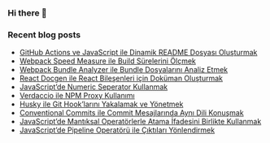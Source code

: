 ### Hi there 👋

### Recent blog posts
<!-- RECENT-BLOG-POSTS:START -->
- [GitHub Actions ve JavaScript ile Dinamik README Dosyası Oluşturmak](https://tugsanunlu.medium.com/github-actions-ve-javascript-ile-dinamik-readme-dosyas%C4%B1-olu%C5%9Fturmak-2c0686878407?source=rss-aff3f518ee8b------2)
- [Webpack Speed Measure ile Build Sürelerini Ölçmek](https://tugsanunlu.medium.com/webpack-speed-measure-ile-build-s%C3%BCrelerini-%C3%B6l%C3%A7mek-6a4d417f65c8?source=rss-aff3f518ee8b------2)
- [Webpack Bundle Analyzer ile Bundle Dosyalarını Analiz Etmek](https://tugsanunlu.medium.com/webpack-bundle-analyzer-ile-bundle-dosyalar%C4%B1n%C4%B1-analiz-etmek-23856d42cc2d?source=rss-aff3f518ee8b------2)
- [React Docgen ile React Bileşenleri için Doküman Oluşturmak](https://tugsanunlu.medium.com/react-docgen-ile-react-bile%C5%9Fenleri-i%C3%A7in-dok%C3%BCman-olu%C5%9Fturmak-3b11070e55e0?source=rss-aff3f518ee8b------2)
- [JavaScript’de Numeric Seperator Kullanmak](https://tugsanunlu.medium.com/javascriptde-numeric-seperator-kullanmak-a82a9b0097e2?source=rss-aff3f518ee8b------2)
- [Verdaccio ile NPM Proxy Kullanımı](https://tugsanunlu.medium.com/verdaccio-ile-npm-proxy-kurmak-ve-y%C3%B6netmek-ef517d25756b?source=rss-aff3f518ee8b------2)
- [Husky ile Git Hook’larını Yakalamak ve Yönetmek](https://tugsanunlu.medium.com/husky-ile-git-hooklar%C4%B1n%C4%B1-yakalamak-ve-y%C3%B6netmek-92ffbbf3d835?source=rss-aff3f518ee8b------2)
- [Conventional Commits ile Commit Mesajlarında Aynı Dili Konuşmak](https://tugsanunlu.medium.com/conventional-commits-ile-commit-mesajlar%C4%B1nda-ayn%C4%B1-dili-konu%C5%9Fmak-88473fe49eb4?source=rss-aff3f518ee8b------2)
- [JavaScript’de Mantıksal Operatörlerle Atama İfadesini Birlikte Kullanmak](https://tugsanunlu.medium.com/javascriptde-mant%C4%B1ksal-operat%C3%B6rlerle-atama-i%CC%87fadesini-birlikte-kullanmak-c3aa765e3f2c?source=rss-aff3f518ee8b------2)
- [JavaScript’de Pipeline Operatörü ile Çıktıları Yönlendirmek](https://tugsanunlu.medium.com/javascriptde-pipeline-operat%C3%B6r%C3%BC-ile-%C3%A7%C4%B1kt%C4%B1lar%C4%B1-y%C3%B6nlendirmek-12dbc5627e5?source=rss-aff3f518ee8b------2)
<!-- RECENT-BLOG-POSTS:END -->
